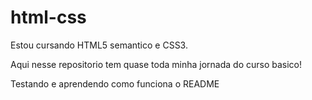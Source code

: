 # html-css
Estou cursando HTML5 semantico e CSS3.

Aqui nesse repositorio tem quase toda minha jornada do curso basico!

Testando e aprendendo como funciona o README

